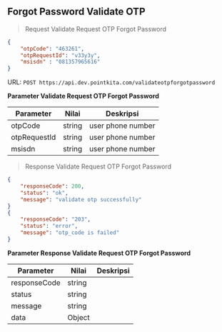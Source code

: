 ## Forgot Password Validate OTP

> Request Validate Request  OTP Forgot Password

```json
{
	"otpCode": "463261",
	"otpRequestId": "v33y3y",
	"msisdn" : "081357965616"
}
```

URL: `POST https://api.dev.pointkita.com/validateotpforgotpassword`

**Parameter Validate Request  OTP Forgot Password**

Parameter | Nilai | Deskripsi
----------|-------|-----------
otpCode | string | user phone number
otpRequestId | string | user phone number
msisdn | string | user phone number

> Response Validate Request  OTP Forgot Password

```json
{
    "responseCode": 200,
    "status": "ok",
    "message": "validate otp successfully"
}
{
    "responseCode": "203",
    "status": "error",
    "message": "otp_code is failed"
}
```

**Parameter Response Validate Request  OTP Forgot Password**

Parameter | Nilai | Deskripsi
----------|-------|-----------
responseCode| string |
status| string |
message| string | 
data| Object | 